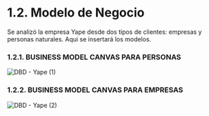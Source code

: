# 1.2. Modelo de Negocio

Se analizó la empresa Yape desde dos tipos de clientes: empresas y personas naturales. Aqui se insertará los modelos.

### 1.2.1. BUSINESS MODEL CANVAS PARA PERSONAS

![DBD - Yape (1)](https://github.com/user-attachments/assets/2b4a4420-4f89-442f-9993-87962d3f6d5b)


### 1.2.2. BUSINESS MODEL CANVAS PARA EMPRESAS

![DBD - Yape (2)](https://github.com/user-attachments/assets/adb2cf1b-1a46-476b-a35f-d7f9786ab437)
